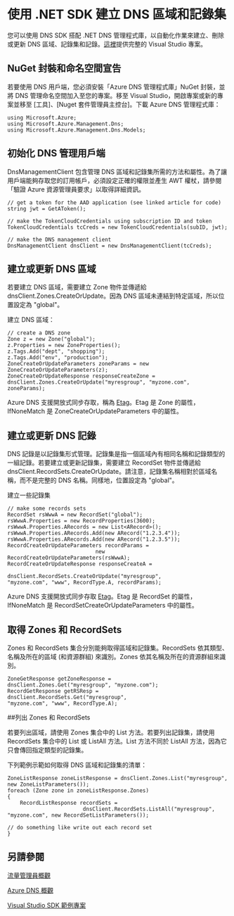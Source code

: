 <properties 
   pageTitle="使用 .net SDK 自動化 DNS 和記錄集作業 | Microsoft Azure" 
   description="使用 .NET SDK 自動化 Azure DNS 的所有 DNS 作業。" 
   services="dns" 
   documentationCenter="na" 
   authors="joaoma" 
   manager="adinah" 
   editor=""/>

<tags
   ms.service="dns"
   ms.devlang="na"
   ms.topic="article"
   ms.tgt_pltfrm="na"
   ms.workload="infrastructure-services" 
   ms.date="05/20/2015"
   ms.author="joaoma"/>
# 使用 .NET SDK 建立 DNS 區域和記錄集
您可以使用 DNS SDK 搭配 .NET DNS 管理程式庫，以自動化作業來建立、刪除或更新 DNS 區域、記錄集和記錄。[這裡](http://download.microsoft.com/download/2/A/C/2AC64449-1747-49E9-B875-C71827890126/AzureDnsSDKExample_2015_05_05.zip)提供完整的 Visual Studio 專案。

## NuGet 封裝和命名空間宣告
若要使用 DNS 用戶端，您必須安裝「Azure DNS 管理程式庫」NuGet 封裝，並將 DNS 管理命名空間加入至您的專案。移至 Visual Studio，開啟專案或新的專案並移至 [工具]、[Nuget 套件管理員主控台]。下載 Azure DNS 管理程式庫：

	using Microsoft.Azure;
	using Microsoft.Azure.Management.Dns;
	using Microsoft.Azure.Management.Dns.Models;

## 初始化 DNS 管理用戶端

DnsManagementClient 包含管理 DNS 區域和記錄集所需的方法和屬性。為了讓用戶端能夠存取您的訂用帳戶，必須設定正確的權限並產生 AWT 權杖，請參閱「驗證 Azure 資源管理員要求」以取得詳細資訊。

	// get a token for the AAD application (see linked article for code)
	string jwt = GetAToken();

	// make the TokenCloudCredentials using subscription ID and token
	TokenCloudCredentials tcCreds = new TokenCloudCredentials(subID, jwt);

	// make the DNS management client
	DnsManagementClient dnsClient = new DnsManagementClient(tcCreds);

## 建立或更新 DNS 區域

若要建立 DNS 區域，需要建立 Zone 物件並傳遞給 dnsClient.Zones.CreateOrUpdate。因為 DNS 區域未連結到特定區域，所以位置設定為 "global"。<BR>

建立 DNS 區域：

	// create a DNS zone
	Zone z = new Zone("global");
	z.Properties = new ZoneProperties();
	z.Tags.Add("dept", "shopping");
	z.Tags.Add("env", "production");
	ZoneCreateOrUpdateParameters zoneParams = new ZoneCreateOrUpdateParameters(z);
	ZoneCreateOrUpdateResponse responseCreateZone = 
	dnsClient.Zones.CreateOrUpdate("myresgroup", "myzone.com", zoneParams);


Azure DNS 支援開放式同步存取，稱為 [Etag](../dns-getstarted-create-dnszone#Etags-and-tags)。Etag 是 Zone 的屬性，IfNoneMatch 是 ZoneCreateOrUpdateParameters 中的屬性。

## 建立或更新 DNS 記錄
DNS 記錄是以記錄集形式管理。記錄集是指一個區域內有相同名稱和記錄類型的一組記錄。若要建立或更新記錄集，需要建立 RecordSet 物件並傳遞給 dnsClient.RecordSets.CreateOrUpdate。請注意，記錄集名稱相對於區域名稱，而不是完整的 DNS 名稱。同樣地，位置設定為 "global"。
    
建立一些記錄集

	// make some records sets
	RecordSet rsWwwA = new RecordSet("global");
	rsWwwA.Properties = new RecordProperties(3600);
	rsWwwA.Properties.ARecords = new List<ARecord>();
	rsWwwA.Properties.ARecords.Add(new ARecord("1.2.3.4"));
	rsWwwA.Properties.ARecords.Add(new ARecord("1.2.3.5"));
	RecordCreateOrUpdateParameters recordParams = 
								new RecordCreateOrUpdateParameters(rsWwwA);
	RecordCreateOrUpdateResponse responseCreateA = 
								dnsClient.RecordSets.CreateOrUpdate("myresgroup", 
	"myzone.com", "www", RecordType.A, recordParams);
	
    
Azure DNS 支援開放式同步存取 [Etag](../dns-getstarted-create-dnszone#Etags-and-tags)。Etag 是 RecordSet 的屬性，IfNoneMatch 是 RecordSetCreateOrUpdateParameters 中的屬性。

## 取得 Zones 和 RecordSets
Zones 和 RecordSets 集合分別能夠取得區域和記錄集。RecordSets 依其類型、名稱及所在的區域 (和資源群組) 來識別。Zones 依其名稱及所在的資源群組來識別。

	ZoneGetResponse getZoneResponse = 
	dnsClient.Zones.Get("myresgroup", "myzone.com");
	RecordGetResponse getRSResp = 
	dnsClient.RecordSets.Get("myresgroup", 
	"myzone.com", "www", RecordType.A);

##列出 Zones 和 RecordSets

若要列出區域，請使用 Zones 集合中的 List 方法。若要列出記錄集，請使用 RecordSets 集合中的 List 或 ListAll 方法。List 方法不同於 ListAll 方法，因為它只會傳回指定類型的記錄集。

下列範例示範如何取得 DNS 區域和記錄集的清單：


	ZoneListResponse zoneListResponse = dnsClient.Zones.List("myresgroup", new ZoneListParameters());
	foreach (Zone zone in zoneListResponse.Zones)
	{
    	RecordListResponse recordSets = 
                 			dnsClient.RecordSets.ListAll("myresgroup", "myzone.com", new RecordSetListParameters());

    // do something like write out each record set
	}
## 另請參閱 
[流量管理員概觀](../traffic-manager-overview)

[Azure DNS 概觀](../dns-overview)

[Visual Studio SDK 範例專案](http://download.microsoft.com/download/2/A/C/2AC64449-1747-49E9-B875-C71827890126/AzureDnsSDKExample_2015_05_05.zip)

<!---HONumber=62-->